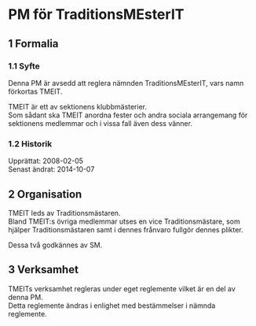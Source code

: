 # PM för TraditionsMEsterIT

## 1 Formalia

### 1.1 Syfte

Denna PM är avsedd att reglera nämnden TraditionsMEsterIT, vars namn förkortas TMEIT.

TMEIT är ett av sektionens klubbmästerier.  
Som sådant ska TMEIT anordna fester och andra sociala arrangemang för sektionens medlemmar och i vissa fall även dess vänner.

### 1.2 Historik

Upprättat: 2008-02-05  
Senast ändrat: 2014-10-07

## 2 Organisation

TMEIT leds av Traditionsmästaren.  
Bland TMEIT:s övriga medlemmar utses en vice Traditionsmästare, som hjälper Traditionsmästaren samt i dennes frånvaro fullgör dennes plikter.

Dessa två godkännes av SM.

## 3 Verksamhet

TMEITs verksamhet regleras under eget reglemente vilket är en del av denna PM.  
Detta reglemente ändras i enlighet med bestämmelser i nämnda reglemente.
